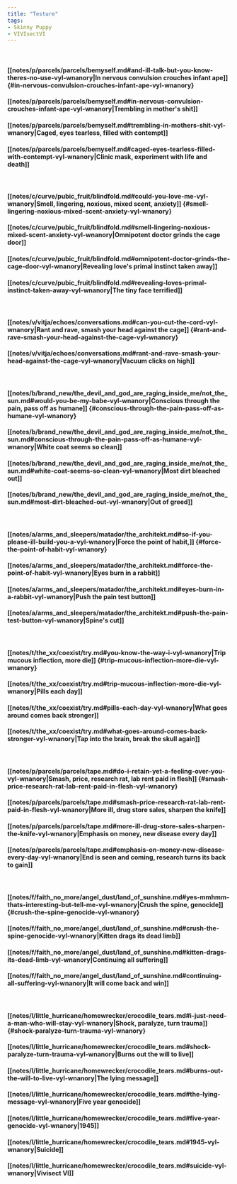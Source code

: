 ```yaml
---
title: "Testure"
tags:
- Skinny Puppy
- VIVIsectVI
---
```

&nbsp;
#### [[notes/p/parcels/parcels/bemyself.md#and-ill-talk-but-you-know-theres-no-use-vyl-wnanory|In nervous convulsion crouches infant ape]] {#in-nervous-convulsion-crouches-infant-ape-vyl-wnanory}
#### [[notes/p/parcels/parcels/bemyself.md#in-nervous-convulsion-crouches-infant-ape-vyl-wnanory|Trembling in mother's shit]]
#### [[notes/p/parcels/parcels/bemyself.md#trembling-in-mothers-shit-vyl-wnanory|Caged, eyes tearless, filled with contempt]]
#### [[notes/p/parcels/parcels/bemyself.md#caged-eyes-tearless-filled-with-contempt-vyl-wnanory|Clinic mask, experiment with life and death]]
&nbsp;
#### [[notes/c/curve/pubic_fruit/blindfold.md#could-you-love-me-vyl-wnanory|Smell, lingering, noxious, mixed scent, anxiety]] {#smell-lingering-noxious-mixed-scent-anxiety-vyl-wnanory}
#### [[notes/c/curve/pubic_fruit/blindfold.md#smell-lingering-noxious-mixed-scent-anxiety-vyl-wnanory|Omnipotent doctor grinds the cage door]]
#### [[notes/c/curve/pubic_fruit/blindfold.md#omnipotent-doctor-grinds-the-cage-door-vyl-wnanory|Revealing love's primal instinct taken away]]
#### [[notes/c/curve/pubic_fruit/blindfold.md#revealing-loves-primal-instinct-taken-away-vyl-wnanory|The tiny face terrified]]
&nbsp;
#### [[notes/v/vitja/echoes/conversations.md#can-you-cut-the-cord-vyl-wnanory|Rant and rave, smash your head against the cage]] {#rant-and-rave-smash-your-head-against-the-cage-vyl-wnanory}
#### [[notes/v/vitja/echoes/conversations.md#rant-and-rave-smash-your-head-against-the-cage-vyl-wnanory|Vacuum clicks on high]]
&nbsp;
#### [[notes/b/brand_new/the_devil_and_god_are_raging_inside_me/not_the_sun.md#would-you-be-my-babe-vyl-wnanory|Conscious through the pain, pass off as humane]] {#conscious-through-the-pain-pass-off-as-humane-vyl-wnanory}
#### [[notes/b/brand_new/the_devil_and_god_are_raging_inside_me/not_the_sun.md#conscious-through-the-pain-pass-off-as-humane-vyl-wnanory|White coat seems so clean]]
#### [[notes/b/brand_new/the_devil_and_god_are_raging_inside_me/not_the_sun.md#white-coat-seems-so-clean-vyl-wnanory|Most dirt bleached out]]
#### [[notes/b/brand_new/the_devil_and_god_are_raging_inside_me/not_the_sun.md#most-dirt-bleached-out-vyl-wnanory|Out of greed]]
&nbsp;
#### [[notes/a/arms_and_sleepers/matador/the_architekt.md#so-if-you-please-ill-build-you-a-vyl-wnanory|Force the point of habit,]] {#force-the-point-of-habit-vyl-wnanory}
#### [[notes/a/arms_and_sleepers/matador/the_architekt.md#force-the-point-of-habit-vyl-wnanory|Eyes burn in a rabbit]]
#### [[notes/a/arms_and_sleepers/matador/the_architekt.md#eyes-burn-in-a-rabbit-vyl-wnanory|Push the pain test button]]
#### [[notes/a/arms_and_sleepers/matador/the_architekt.md#push-the-pain-test-button-vyl-wnanory|Spine's cut]]
&nbsp;
#### [[notes/t/the_xx/coexist/try.md#you-know-the-way-i-vyl-wnanory|Trip mucous inflection, more die]] {#trip-mucous-inflection-more-die-vyl-wnanory}
#### [[notes/t/the_xx/coexist/try.md#trip-mucous-inflection-more-die-vyl-wnanory|Pills each day]]
#### [[notes/t/the_xx/coexist/try.md#pills-each-day-vyl-wnanory|What goes around comes back stronger]]
#### [[notes/t/the_xx/coexist/try.md#what-goes-around-comes-back-stronger-vyl-wnanory|Tap into the brain, break the skull again]]
&nbsp;
#### [[notes/p/parcels/parcels/tape.md#do-i-retain-yet-a-feeling-over-you-vyl-wnanory|Smash, price, research rat, lab rent paid in flesh]] {#smash-price-research-rat-lab-rent-paid-in-flesh-vyl-wnanory}
#### [[notes/p/parcels/parcels/tape.md#smash-price-research-rat-lab-rent-paid-in-flesh-vyl-wnanory|More ill, drug store sales, sharpen the knife]]
#### [[notes/p/parcels/parcels/tape.md#more-ill-drug-store-sales-sharpen-the-knife-vyl-wnanory|Emphasis on money, new disease every day]]
#### [[notes/p/parcels/parcels/tape.md#emphasis-on-money-new-disease-every-day-vyl-wnanory|End is seen and coming, research turns its back to gain]]
&nbsp;
#### [[notes/f/faith_no_more/angel_dust/land_of_sunshine.md#yes-mmhmm-thats-interesting-but-tell-me-vyl-wnanory|Crush the spine, genocide]] {#crush-the-spine-genocide-vyl-wnanory}
#### [[notes/f/faith_no_more/angel_dust/land_of_sunshine.md#crush-the-spine-genocide-vyl-wnanory|Kitten drags its dead limb]]
#### [[notes/f/faith_no_more/angel_dust/land_of_sunshine.md#kitten-drags-its-dead-limb-vyl-wnanory|Continuing all suffering]]
#### [[notes/f/faith_no_more/angel_dust/land_of_sunshine.md#continuing-all-suffering-vyl-wnanory|It will come back and win]]
&nbsp;
#### [[notes/l/little_hurricane/homewrecker/crocodile_tears.md#i-just-need-a-man-who-will-stay-vyl-wnanory|Shock, paralyze, turn trauma]] {#shock-paralyze-turn-trauma-vyl-wnanory}
#### [[notes/l/little_hurricane/homewrecker/crocodile_tears.md#shock-paralyze-turn-trauma-vyl-wnanory|Burns out the will to live]]
#### [[notes/l/little_hurricane/homewrecker/crocodile_tears.md#burns-out-the-will-to-live-vyl-wnanory|The lying message]]
#### [[notes/l/little_hurricane/homewrecker/crocodile_tears.md#the-lying-message-vyl-wnanory|Five year genocide]]
#### [[notes/l/little_hurricane/homewrecker/crocodile_tears.md#five-year-genocide-vyl-wnanory|1945]]
#### [[notes/l/little_hurricane/homewrecker/crocodile_tears.md#1945-vyl-wnanory|Suicide]]
#### [[notes/l/little_hurricane/homewrecker/crocodile_tears.md#suicide-vyl-wnanory|Vivisect VI]]
